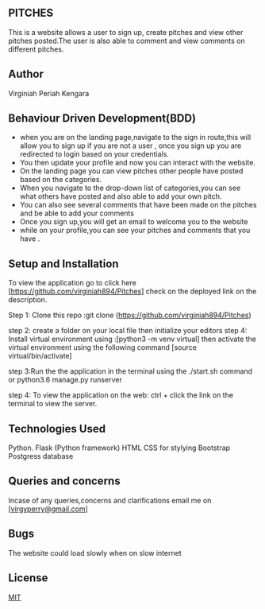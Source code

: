 ##  PITCHES
This is a website allows a user to sign up, create pitches and view other pitches posted.The user is also able to comment and view comments on different pitches.

## Author
Virginiah Periah Kengara

## Behaviour Driven Development(BDD)
* when you are on the landing page,navigate to the sign in route,this will allow you to sign up if you are not a user , once you sign up you are redirected to login based on your credentials.
* You then update your profile and now you can interact with the website. 
* On the landing page you can view pitches other people have posted based on the categories.
* When you navigate to the drop-down list  of categories,you can see what others have posted and also able to add your own pitch.
* You can also see several comments that have been made on the pitches and be able to add your comments
* Once you sign up,you will get an email to welcome you to the website
* while on your profile,you can see your pitches and comments that you have .

## Setup and Installation
To view the application go to click here
[https://github.com/virginiah894/Pitches] check on the deployed link on the description.

Step 1: Clone this repo :git clone (https://github.com/virginiah894/Pitches)

step 2: create a folder on your local file then initialize your editors
step 4: Install virtual environment using :[python3 -m venv virtual] then activate the virtual environment using the following command [source virtual/bin/activate]

step 3:Run the the application in the terminal using the ./start.sh command or python3.6 manage.py runserver

step 4: To view the application on the web: ctrl + click the link on the terminal to view the server.

## Technologies Used
Python.
Flask (Python framework)
HTML
CSS for stylying
Bootstrap
Postgress database

## Queries and concerns
Incase of any queries,concerns and clarifications email me on 
[virgyperry@gmail.com]
## Bugs
The website could load slowly when on slow internet

## License
 [MIT](https://github.com/virginiah894/Pitches/blob/master/LICENSE)
